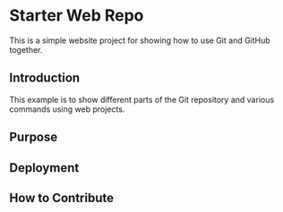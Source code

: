 # Starter Web Repo

This is a simple website project for showing how to use Git and GitHub together.

## Introduction

This example is to show different parts of the Git repository and various commands using web projects.

## Purpose

## Deployment

## How to Contribute